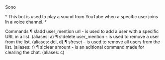 Sono


° This bot is used to play a sound from YouTube when a specific user joins în a voice channel.
° 

Commands
¶ s!add user_mention url - is used to add a user with a specific URL in a list. (aliases: a) 
¶ s!delete user_mention - is used to remove a user from the list. (aliases: del, d)
¶ s!reset - is used to remove all users from the list. (aliases: r)
¶ s!clear amount - is an aditional command made for clearing the chat. (aliases: c) 
